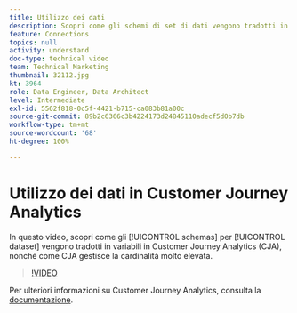 ```yaml
---
title: Utilizzo dei dati
description: Scopri come gli schemi di set di dati vengono tradotti in variabili in Adobe Customer Journey Analytics, e come CJA gestisce la cardinalità molto elevata.
feature: Connections
topics: null
activity: understand
doc-type: technical video
team: Technical Marketing
thumbnail: 32112.jpg
kt: 3964
role: Data Engineer, Data Architect
level: Intermediate
exl-id: 5562f818-0c5f-4421-b715-ca083b81a00c
source-git-commit: 89b2c6366c3b4224173d24845110adecf5d0b7db
workflow-type: tm+mt
source-wordcount: '68'
ht-degree: 100%

---
```


# Utilizzo dei dati in Customer Journey Analytics

In questo video, scopri come gli [!UICONTROL schemas] per [!UICONTROL dataset] vengono tradotti in variabili in Customer Journey Analytics (CJA), nonché come CJA gestisce la cardinalità molto elevata.

>[!VIDEO](https://video.tv.adobe.com/v/36167/?quality=12&learn=on&captions=ita)

Per ulteriori informazioni su Customer Journey Analytics, consulta la [documentazione](https://experienceleague.adobe.com/docs/analytics-platform/using/cja-landing.html?lang=it).
